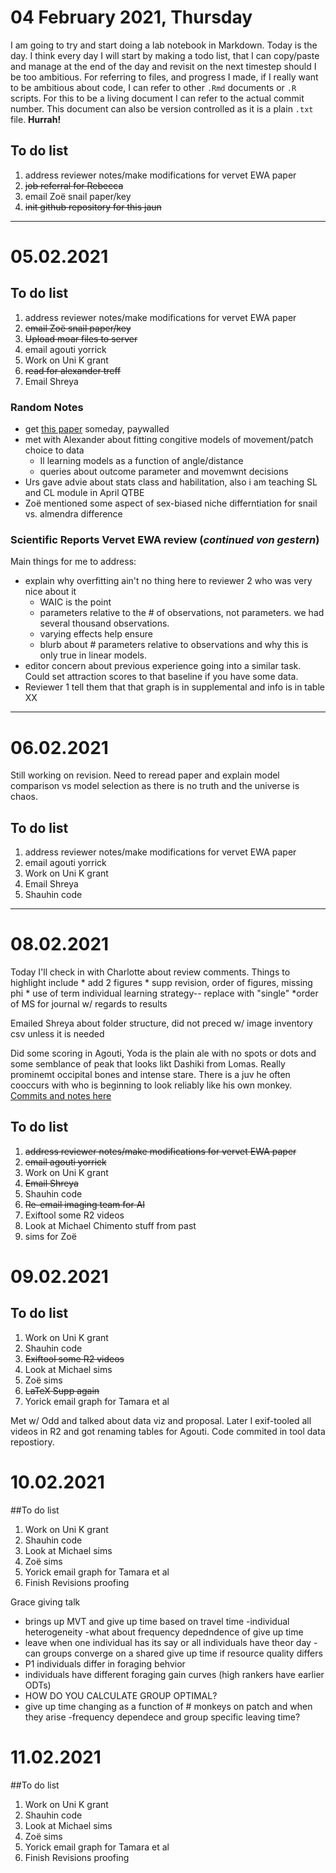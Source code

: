 # 04 February 2021, Thursday

I am going to try and start doing a lab notebook in Markdown. 
Today is the day. 
I think every day I will start by making a todo list, that I can copy/paste and manage at the end of the day and revisit on the next timestep should I be too ambitious.
For referring to files, and progress I made, if I really want to be ambitious about code, I can refer to other `.Rmd` documents or `.R` scripts. 
For this to be a living document I can refer to the actual commit number. 
This document can also be version controlled as it is a plain `.txt` file. 
**Hurrah!**

## To do list
1. address reviewer notes/make modifications for vervet EWA paper
2. ~~job referral for Rebecca~~
3. email Zoë snail paper/key
4. ~~init github repository for this jaun~~

***

# 05.02.2021

## To do list
1. address reviewer notes/make modifications for vervet EWA paper
2. ~~email Zoë snail paper/key~~
3. ~~Upload moar files to server~~
4. email agouti yorrick
5. Work on Uni K grant
6. ~~read for alexander treff~~
7. Email Shreya

### Random Notes
- get [this paper](https://doi.org/10.1098/rsbl.2020.0643) someday, paywalled
- met with Alexander about fitting congitive models of movement/patch choice to data
	- Il learning models as a function of angle/distance
	- queries about outcome parameter and movemwnt decisions
- Urs gave advie about stats class and habilitation, also i am teaching SL and CL module in April QTBE
- Zoë mentioned some aspect of sex-biased niche differntiation for snail vs. almendra difference

### Scientific Reports Vervet EWA review (*continued von gestern*)
Main things for me to address:
* explain why overfitting ain't no thing here to reviewer 2 who was very nice about it
	* WAIC is the point
	* parameters relative to the # of observations, not parameters. we had several thousand observations.
	* varying effects help ensure
	* blurb about # parameters relative to observations and why this is only true in linear models.
* editor concern about previous experience going into a similar task. Could set attraction scores to that baseline if you have some data.
* Reviewer 1 tell them that that graph is in supplemental and info is in table XX

***

# 06.02.2021

Still working on revision. Need to reread paper and explain model comparison vs model selection as there is no truth and the universe is chaos.

## To do list
1. address reviewer notes/make modifications for vervet EWA paper
2. email agouti yorrick
3. Work on Uni K grant
4. Email Shreya
5. Shauhin code

***

# 08.02.2021

Today I'll check in with Charlotte about review comments. Things to highlight include
	* add 2 figures
	* supp revision, order of figures, missing phi
	* use of term individual learning strategy-- replace with "single"
	*order of MS for journal w/ regards to results

Emailed Shreya about folder structure, did not preced w/ image inventory csv unless it is needed

Did some scoring in Agouti, Yoda is the plain ale with no spots or dots and some semblance of peak that looks likt Dashiki from Lomas. Really prominemt occipital bones and intense stare. There is a juv he often cooccurs with who is beginning to look reliably like his own monkey. [Commits and notes here](https://github.com/bjbarrett/camtrap_coiba/commit/72cb8ceadf45bcdddeb36f2e068e3db1b111b66e)


## To do list
1. ~~address reviewer notes/make modifications for vervet EWA paper~~
2. ~~email agouti yorrick~~
3. Work on Uni K grant
4. ~~Email Shreya~~
5. Shauhin code
6. ~~Re-email imaging team for AI~~
7. Exiftool some R2 videos
8. Look at Michael Chimento stuff from past
9. sims for Zoë

# 09.02.2021

## To do list

1. Work on Uni K grant
2. Shauhin code
3. ~~Exiftool some R2 videos~~
4. Look at Michael sims
5. Zoë sims
6. ~~LaTeX Supp again~~
7. Yorick email graph for Tamara et al

Met w/ Odd and talked about data viz and proposal.
Later I exif-tooled all videos in R2 and got renaming tables for Agouti. Code commited in tool data repostiory.

# 10.02.2021

##To do list
1. Work on Uni K grant
2. Shauhin code
3. Look at Michael sims
4. Zoë sims
5. Yorick email graph for Tamara et al
6. Finish Revisions proofing

Grace giving talk

- brings up MVT and give up time based on travel time
-individual heterogeneity
-what about frequency depedndence of give up time
- leave when one individual has its say or all individuals have theor day
-can groups converge on a shared give up time if resource quality differs
- P1 individuals differ in foraging behvior
- individuals have different foraging gain curves (high rankers have earlier ODTs)
- HOW DO YOU CALCULATE GROUP OPTIMAL?
- give up time changing as a function of # monkeys on patch and when they arise
-frequency dependece and group specific leaving time?

# 11.02.2021

##To do list
1. Work on Uni K grant
2. Shauhin code
3. Look at Michael sims
4. Zoë sims
5. Yorick email graph for Tamara et al
6. Finish Revisions proofing

